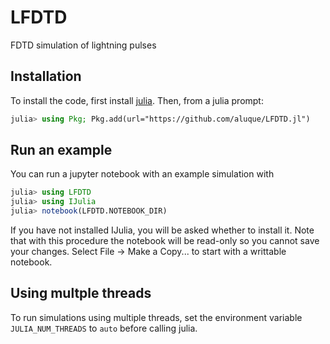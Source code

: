 # LFDTD
FDTD simulation of lightning pulses

## Installation
To install the code, first install [julia](https://julialang.org/). Then, from a julia prompt:
```julia
julia> using Pkg; Pkg.add(url="https://github.com/aluque/LFDTD.jl")
```

## Run an example
You can run a jupyter notebook with an example simulation with 
```julia
julia> using LFDTD
julia> using IJulia
julia> notebook(LFDTD.NOTEBOOK_DIR)
```

If you have not installed IJulia, you will be asked whether to install it.  Note that with this procedure the notebook will be read-only so you cannot save your changes.  Select File -> Make a Copy... to start with a writtable notebook.

## Using multple threads
To run simulations using multiple threads, set the environment variable `JULIA_NUM_THREADS` to `auto` before calling julia.

